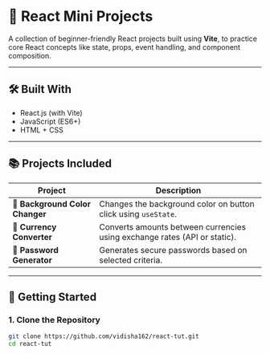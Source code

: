 # 🧠 React Mini Projects

A collection of beginner-friendly React projects built using **Vite**, to practice core React concepts like state, props, event handling, and component composition.

---

## 🛠️ Built With

- React.js (with Vite)
- JavaScript (ES6+)
- HTML + CSS

---

## 📚 Projects Included

| Project | Description |
|--------|-------------|
| 🎨 **Background Color Changer** | Changes the background color on button click using `useState`. |
| 💱 **Currency Converter** | Converts amounts between currencies using exchange rates (API or static). |
| 🔐 **Password Generator** | Generates secure passwords based on selected criteria. |

---

## 🚀 Getting Started

### 1. Clone the Repository

```bash
git clone https://github.com/vidisha162/react-tut.git
cd react-tut
